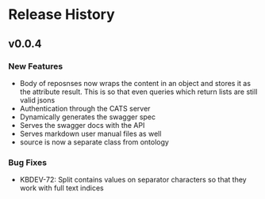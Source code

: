 # Release History

## v0.0.4

### New Features

- Body of reposnses now wraps the content in an object and stores it as the attribute result. This is so that even queries which return lists are still valid jsons
- Authentication through the CATS server
- Dynamically generates the swagger spec
- Serves the swagger docs with the API
- Serves markdown user manual files as well
- source is now a separate class from ontology

### Bug Fixes
- KBDEV-72: Split contains values on separator characters so that they work with full text indices